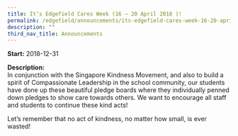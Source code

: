 ```yaml
---
title: It’s Edgefield Cares Week (16 – 20 April 2018 )!
permalink: /edgefield/announcements/its-edgefield-cares-week-16-20-april-2018/
description: ""
third_nav_title: Announcements
---
```

**Start:** 2018-12-31 

**Description:** <br>
In conjunction with the Singapore Kindness Movement, and also to build a spirit of Compassionate Leadership in the school community, our students have done up these beautiful pledge boards where they individually penned down pledges to show care towards others. We want to encourage all staff and students to continue these kind acts!

Let’s remember that no act of kindness, no matter how small, is ever wasted!